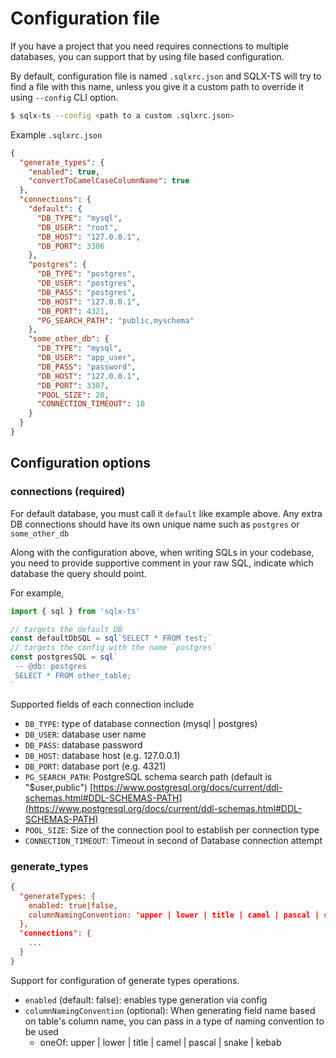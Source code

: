 # Configuration file

If you have a project that you need requires connections to multiple databases, you can support 
that by using file based configuration.

By default, configuration file is named `.sqlxrc.json` and SQLX-TS will try to find a file with 
this name, unless you give it a custom path to override it using `--config` CLI option.

```bash
$ sqlx-ts --config <path to a custom .sqlxrc.json>
```

Example `.sqlxrc.json`

```json
{
  "generate_types": {
    "enabled": true,
    "convertToCamelCaseColumnName": true
  },
  "connections": {
    "default": {
      "DB_TYPE": "mysql",
      "DB_USER": "root",
      "DB_HOST": "127.0.0.1",
      "DB_PORT": 3306
    },
    "postgres": {
      "DB_TYPE": "postgres",
      "DB_USER": "postgres",
      "DB_PASS": "postgres",
      "DB_HOST": "127.0.0.1",
      "DB_PORT": 4321,
      "PG_SEARCH_PATH": "public,myschema"
    },
    "some_other_db": {
      "DB_TYPE": "mysql",
      "DB_USER": "app_user",
      "DB_PASS": "password",
      "DB_HOST": "127.0.0.1",
      "DB_PORT": 3307,
      "POOL_SIZE": 20,
      "CONNECTION_TIMEOUT": 10
    }
  }
}
```

## Configuration options

### connections (required)

For default database, you must call it `default` like example above. Any extra DB connections 
should have its own unique name such as `postgres` or `some_other_db`

Along with the configuration above, when writing SQLs in your codebase, you need to provide 
supportive comment in your raw SQL, indicate which database the query should point.

For example,

```typescript
import { sql } from 'sqlx-ts'

// targets the default DB
const defaultDbSQL = sql`SELECT * FROM test;`
// targets the config with the name `postgres`
const postgresSQL = sql`
 -- @db: postgres
 SELECT * FROM other_table;
`
```

Supported fields of each connection include
- `DB_TYPE`: type of database connection (mysql | postgres)
- `DB_USER`: database user name
- `DB_PASS`: database password
- `DB_HOST`: database host (e.g. 127.0.0.1)
- `DB_PORT`: database port (e.g. 4321)
- `PG_SEARCH_PATH`: PostgreSQL schema search path (default is "$user,public") [https://www.postgresql.org/docs/current/ddl-schemas.html#DDL-SCHEMAS-PATH](https://www.postgresql.org/docs/current/ddl-schemas.html#DDL-SCHEMAS-PATH)
- `POOL_SIZE`: Size of the connection pool to establish per connection type
- `CONNECTION_TIMEOUT`: Timeout in second of Database connection attempt

### generate_types

```json
{
  "generateTypes: {
    enabled: true|false,
    columnNamingConvention: "upper | lower | title | camel | pascal | snake | kebab"
  },
  "connections": {
    ...
  }
}
```

Support for configuration of generate types operations.
- `enabled` (default: false): enables type generation via config
- `columnNamingConvention` (optional): When generating field name based on table's column name, you can pass in a type of naming convention to be used
  - oneOf: upper | lower | title | camel | pascal | snake | kebab
